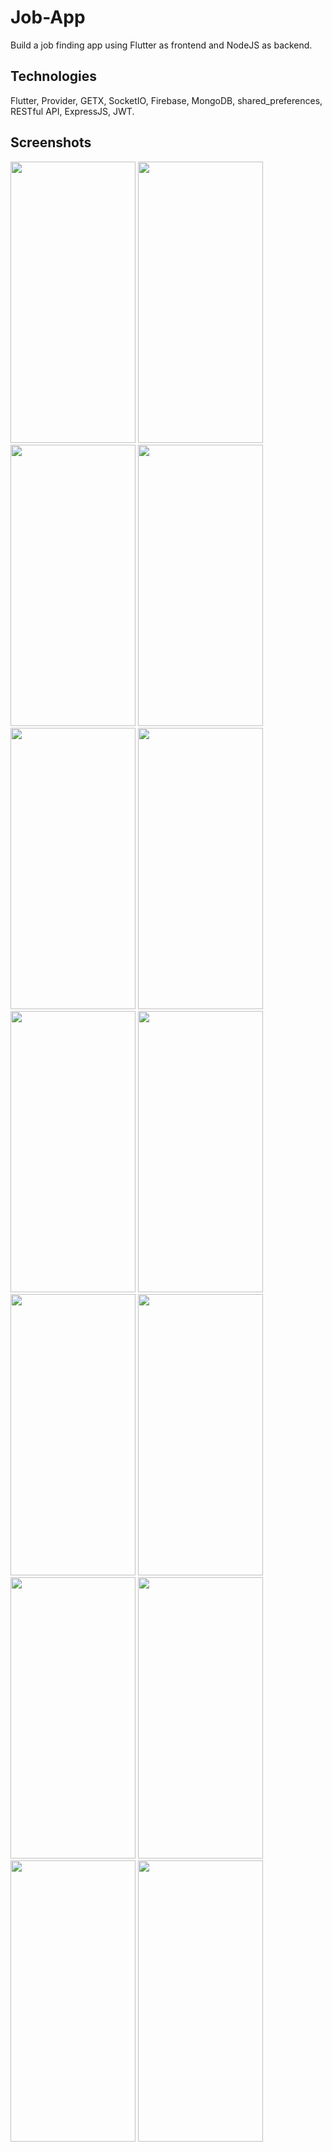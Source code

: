 # Job-App
Build a job finding app using Flutter as frontend and NodeJS as backend.
## Technologies
Flutter, Provider, GETX, SocketIO, Firebase, MongoDB, shared_preferences, RESTful API, ExpressJS, JWT.
## Screenshots
<img src="https://github.com/user-attachments/assets/e7861f90-43f9-403b-ba21-4cce13dedf2d" width="200" height="450"/>
<img src="https://github.com/user-attachments/assets/3c7ee2b2-6d59-4aa3-a322-d252d6cbef31" width="200" height="450"/>
<img src="https://github.com/user-attachments/assets/e97c0d43-c2f2-4c5e-8cfa-f206599ece53" width="200" height="450"/>
<img src="https://github.com/user-attachments/assets/641e7686-a064-4a60-9ed9-1b70bdbb4598" width="200" height="450"/>
<img src="https://github.com/user-attachments/assets/9799cfab-352c-4456-96ee-72c631b8e253" width="200" height="450"/>
<img src="https://github.com/user-attachments/assets/e862ff63-5584-47b4-986c-69c00c9fd40a" width="200" height="450"/>
<img src="https://github.com/user-attachments/assets/b1641805-a84d-44c5-b86d-e40044b2d226" width="200" height="450"/>
<img src="https://github.com/user-attachments/assets/6e1ca523-7933-452c-8fd3-e78bceded515" width="200" height="450"/>
<img src="https://github.com/user-attachments/assets/924dcaae-58fc-42be-9576-b50f5c9b0f5f" width="200" height="450"/>
<img src="https://github.com/user-attachments/assets/6b6c3159-e83f-418c-8173-29e068648226" width="200" height="450"/>
<img src="https://github.com/user-attachments/assets/c04f9737-a2cb-4539-b9ec-a825b17fa414" width="200" height="450"/>
<img src="https://github.com/user-attachments/assets/7d2ce0ef-4c7a-4c8a-b953-ed3a9f199e1a" width="200" height="450"/>
<img src="https://github.com/user-attachments/assets/36eeba1a-a538-40a0-ad50-ecfa02314238" width="200" height="450"/>
<img src="https://github.com/user-attachments/assets/3d9817ed-d75e-4de1-9dc5-4aae56587fd6" width="200" height="450"/>
